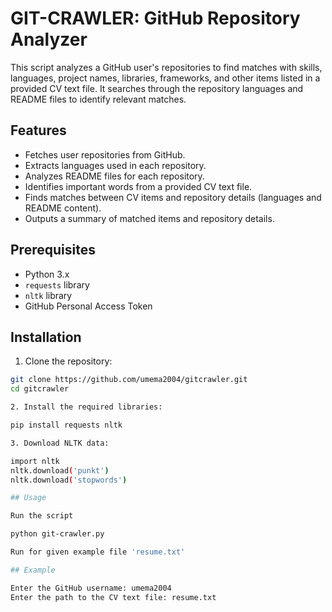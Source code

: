 # GIT-CRAWLER: GitHub Repository Analyzer

This script analyzes a GitHub user's repositories to find matches with skills, languages, project names, libraries, frameworks, and other items listed in a provided CV text file. It searches through the repository languages and README files to identify relevant matches.

## Features

- Fetches user repositories from GitHub.
- Extracts languages used in each repository.
- Analyzes README files for each repository.
- Identifies important words from a provided CV text file.
- Finds matches between CV items and repository details (languages and README content).
- Outputs a summary of matched items and repository details.

## Prerequisites

- Python 3.x
- `requests` library
- `nltk` library
- GitHub Personal Access Token

## Installation

1. Clone the repository:

```bash
git clone https://github.com/umema2004/gitcrawler.git
cd gitcrawler

2. Install the required libraries:

pip install requests nltk

3. Download NLTK data:

import nltk
nltk.download('punkt')
nltk.download('stopwords')

## Usage

Run the script

python git-crawler.py

Run for given example file 'resume.txt'

## Example

Enter the GitHub username: umema2004
Enter the path to the CV text file: resume.txt
